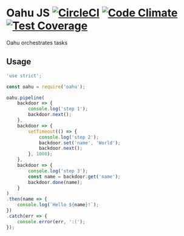 # Oahu JS [![CircleCI](https://circleci.com/gh/daime/oahujs.svg?style=shield)](https://circleci.com/gh/daime/oahujs) [![Code Climate](https://codeclimate.com/github/daime/oahujs/badges/gpa.svg)](https://codeclimate.com/github/daime/oahujs) [![Test Coverage](https://codeclimate.com/github/daime/oahujs/badges/coverage.svg)](https://codeclimate.com/github/daime/oahujs/coverage)

Oahu orchestrates tasks

## Usage

```javascript
'use strict';

const oahu = require('oahu');

oahu.pipeline(
    backdoor => {
        console.log('step 1');
        backdoor.next();
    },
    backdoor => {
        setTimeout(() => {
            console.log('step 2');
            backdoor.set('name', 'World');
            backdoor.next();
        }, 1000);
    },
    backdoor => {
        console.log('step 3');
        const name = backdoor.get('name');
        backdoor.done(name);
    }
)
.then(name => {
    console.log(`Hello ${name}!`);
})
.catch(err => {
    console.error(err, ':(');
});
```
